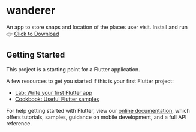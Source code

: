 # wanderer

An app to store snaps and location of the places user visit.
Install and run 👉 <a href="https://raw.githubusercontent.com/prasium/Wanderer/main/app-release.apk">Click to Download</a>

 

## Getting Started

This project is a starting point for a Flutter application.

A few resources to get you started if this is your first Flutter project:

- [Lab: Write your first Flutter app](https://flutter.dev/docs/get-started/codelab)
- [Cookbook: Useful Flutter samples](https://flutter.dev/docs/cookbook)

For help getting started with Flutter, view our
[online documentation](https://flutter.dev/docs), which offers tutorials,
samples, guidance on mobile development, and a full API reference.
